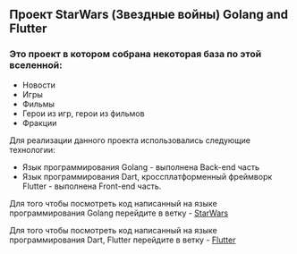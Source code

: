## Проект StarWars (Звездные войны) Golang and Flutter
### Это проект в котором собрана некоторая база по этой вселенной:
*   Новости   
*   Игры
*   Фильмы
*   Герои из игр, герои из фильмов
*   Фракции

Для реализации данного проекта использовались следующие технологии:
*   Язык программирования Golang - выполнена Back-end часть
*   Язык программирования Dart, кроссплатформенный фреймворк Flutter - выполнена Front-end часть.

Для того чтобы посмотреть код написанный на языке программирования Golang перейдите в ветку - [StarWars](https://github.com/GolangLev/StarWars/tree/StarWars)

Для того чтобы посмотреть код написанный на языке программирования Dart, Flutter перейдите в ветку - [Flutter](https://github.com/GolangLev/StarWars/tree/flutter)
